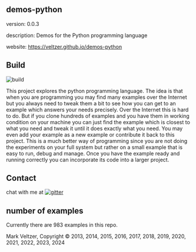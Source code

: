 ## demos-python

version: 0.0.3

description: Demos for the Python programming language

website: https://veltzer.github.io/demos-python

## Build

![build](https://github.com/veltzer/demos-python/workflows/build/badge.svg)

This project explores the python programming language.
The idea is that when you are programming you may find many examples
over the Internet but you always need to tweak them a bit to see
how you can get to an example which answers your needs precisely.
Over the Internet this is hard to do. But if you clone hundreds
of examples and you have them in working condition on your machine
you can just find the example which is closest to what you need
and tweak it until it does exactly what you need. You may even
add your example as a new example or contribute it back to this project.
This is a much better way of programming since you are not doing
the experiments on your full system but rather on a small example
that is easy to run, debug and manage. Once you have the example ready and
running correctly you can incorporate its code into a larger project.

## Contact

chat with me at [![gitter](https://badges.gitter.im/Join%20Chat.svg)](https://gitter.im/veltzer/mark.veltzer)

## number of examples 

Currently there are 983 examples in this repo.

Mark Veltzer, Copyright © 2013, 2014, 2015, 2016, 2017, 2018, 2019, 2020, 2021, 2022, 2023, 2024
